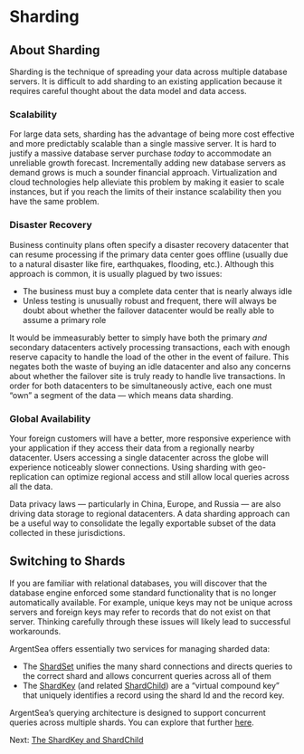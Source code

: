 ﻿# Sharding

## About Sharding

Sharding is the technique of spreading your data across multiple database servers. It is difficult to add sharding to an existing application because it requires careful thought about the data model and data access.

### Scalability

For large data sets, sharding has the advantage of being more cost effective and more predictably scalable than a single massive server. It is hard to justify a massive database server purchase *today* to accommodate an unreliable growth forecast. Incrementally adding new database servers as demand grows is much a sounder financial approach. Virtualization and cloud technologies help alleviate this problem by making it easier to scale instances, but if you reach the limits of their instance scalability then you have the same problem.

### Disaster Recovery

Business continuity plans often specify a disaster recovery datacenter that can resume processing if the primary data center goes offline (usually due to a natural disaster like fire, earthquakes, flooding, etc.). Although this approach is common, it is usually plagued by two issues:

* The business must buy a complete data center that is nearly always idle
* Unless testing is unusually robust and frequent, there will always be doubt about whether the failover datacenter would be really able to assume a primary role

It would be immeasurably better to simply have both the primary *and* secondary datacenters actively processing transactions, each with enough reserve capacity to handle the load of the other in the event of failure. This negates both the waste of buying an idle datacenter and also any concerns about whether the failover site is truly ready to handle live transactions. In order for both datacenters to be simultaneously active, each one must “own” a segment of the data — which means data sharding.

### Global Availability

Your foreign customers will have a better, more responsive experience with your application if they access their data from a regionally nearby datacenter. Users accessing a single datacenter across the globe will experience noticeably slower connections. Using sharding with geo-replication can optimize regional access and still allow local queries across all the data.

Data privacy laws — particularly in China, Europe, and Russia — are also driving data storage to regional datacenters. A data sharding approach can be a useful way to consolidate the legally exportable subset of the data collected in these jurisdictions.

## Switching to Shards

If you are familiar with relational databases, you will discover that the database engine enforced some standard functionality that is no longer automatically available. For example, unique keys may not be unique across servers and foreign keys may refer to records that do not exist on that server. Thinking carefully through these issues will likely lead to successful workarounds.

ArgentSea offers essentially two services for managing sharded data:

* The [ShardSet](/api/ArgentSea.ShardSetsBase-2.ShardSet.html) unifies the many shard connections and directs queries to the correct shard and allows concurrent queries across all of them
* The [ShardKey](/api/ArgentSea.ShardKey-2.html) (and related [ShardChild](/api/ArgentSea.ShardChild-3.html)) are a “virtual compound key” that uniquely identifies a record using the shard Id and the record key.

ArgentSea’s querying architecture is designed to support concurrent queries across multiple shards. You can explore that further [here](../querying/querying.md).

Next: [The ShardKey and ShardChild](shardkey.md)
